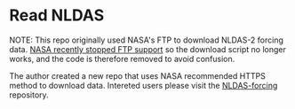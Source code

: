 Read NLDAS
==========

NOTE: This repo originally used NASA's FTP to download NLDAS-2 forcing data. [NASA recently stopped FTP support](https://disc.sci.gsfc.nasa.gov/alerts/access-to-ges-disc-data-will-require-all-users-to-be-registered-with-the-earthdata-login-system) so the download script no longer works, and the code is therefore removed to avoid confusion.

The author created a new repo that uses NASA recommended HTTPS method to download data.
Intereted users please visit the [NLDAS-forcing](https://github.com/shiyuning/NLDAS-forcing) repository.
